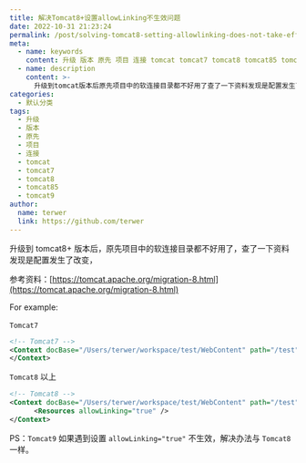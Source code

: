 ```yaml
---
title: 解决Tomcat8+设置allowLinking不生效问题
date: 2022-10-31 21:23:24
permalink: /post/solving-tomcat8-setting-allowlinking-does-not-take-effect-1ymyti.html
meta:
  - name: keywords
    content: 升级 版本 原先 项目 连接 tomcat tomcat7 tomcat8 tomcat85 tomcat9
  - name: description
    content: >-
      升级到tomcat版本后原先项目中的软连接目录都不好用了查了一下资料发现是配置发生了改变参考资料_https_tomcatapacheorgmigrationhtmlforexample_​tomcat​​tomcat​以上ps_tomcat​如果遇到设置allowlinking=​不生效解决办法与tomcat​一样。
categories:
  - 默认分类
tags:
  - 升级
  - 版本
  - 原先
  - 项目
  - 连接
  - tomcat
  - tomcat7
  - tomcat8
  - tomcat85
  - tomcat9
author:
  name: terwer
  link: https://github.com/terwer
---
```



升级到 tomcat8+ 版本后，原先项目中的软连接目录都不好用了，查了一下资料发现是配置发生了改变，

参考资料：[https://tomcat.apache.org/migration-8.html](https://tomcat.apache.org/migration-8.html)

For example:

​`Tomcat7`​

```xml
<!-- Tomcat7 -->
<Context docBase="/Users/terwer/workspace/test/WebContent" path="/test" reloadable="false" allowLinking="true">
</Context>
```

​`Tomcat8`​ 以上

```xml
<!-- Tomcat8 -->
<Context docBase="/Users/terwer/workspace/test/WebContent" path="/test" reloadable="false" allowLinking="true">   
      <Resources allowLinking="true" />
</Context>
```

PS：`Tomcat9`​ 如果遇到设置 `allowLinking="true"`​ 不生效，解决办法与 `Tomcat8`​ 一样。
